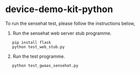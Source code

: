 # device-demo-kit-python

To run the sensehat test, please follow the instructions below,

1. Run the sensehat web server stub programme.
```
   pip install flask
   python test_web_stub.py
```

2. Run the test programme.
```
   python test_gwaas_sensehat.py
```


